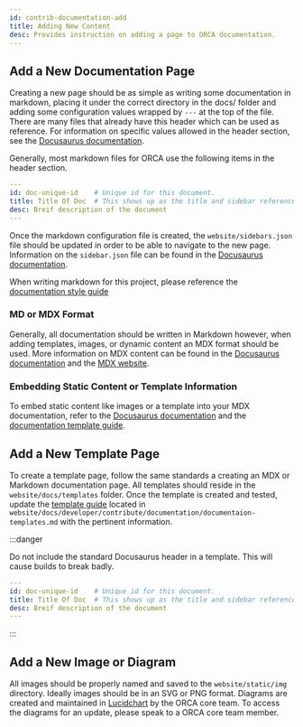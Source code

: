```yaml
---
id: contrib-documentation-add
title: Adding New Content
desc: Provides instruction on adding a page to ORCA documentation.
---
```


## Add a New Documentation Page

Creating a new page should be as simple as writing some documentation in markdown,
placing it under the correct directory in the docs/ folder and adding some
configuration values wrapped by `---` at the top of the file. There are many
files that already have this header which can be used as reference. For information
on specific values allowed in the header section, see the [Docusaurus documentation](https://v2.docusaurus.io/docs/markdown-features#markdown-headers).

Generally, most markdown files for ORCA use the following items in the header
section.

```yaml
---
id: doc-unique-id    # Unique id for this document.
title: Title Of Doc  # This shows up as the title and sidebar reference.
desc: Breif description of the document
---
```

Once the markdown configuration file is created, the `website/sidebars.json`
file should be updated in order to be able to navigate to the new page. Information
on the `sidebar.json` file can be found in the [Docusaurus documentation](https://v2.docusaurus.io/docs/sidebar#sidebar-object).

When writing markdown for this project, please reference the
[documentation style guide](./documentation-style-guide.md)


### MD or MDX Format

Generally, all documentation should be written in Markdown however, when adding
templates, images, or dynamic content an MDX format should be used. More information
on MDX content can be found in the [Docusaurus documentation](https://v2.docusaurus.io/docs/markdown-features/#embedding-react-components-with-mdx)
and the [MDX website](https://mdxjs.com/).


### Embedding Static Content or Template Information

To embed static content like images or a template into your MDX documentation,
refer to the [Docusaurus documentation](https://v2.docusaurus.io/docs/static-assets/)
and the [documentation template guide](documentaion-templates.md).


## Add a New Template Page

To create a template page, follow the same standards a creating an MDX or
Markdown documentation page. All templates should reside in the `website/docs/templates`
folder. Once the template is created and tested, update the [template guide](documentaion-templates.md)
located in `website/docs/developer/contribute/documentation/documentaion-templates.md`
with the pertinent information.

:::danger

Do not include the standard Docusaurus header in a template. This will cause
builds to break badly.

```yaml
---
id: doc-unique-id    # Unique id for this document.
title: Title Of Doc  # This shows up as the title and sidebar reference.
desc: Breif description of the document
---
```

:::


## Add a New Image or Diagram

All images should be properly named and saved to the `website/static/img` directory.
Ideally images should be in an SVG or PNG format. Diagrams are created and
maintained in [Lucidchart](https://www.lucidchart.com/) by the ORCA core team.
To access the diagrams for an update, please speak to a ORCA core team member.
